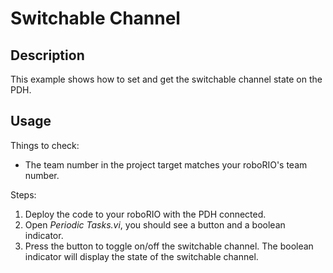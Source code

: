# Switchable Channel

## Description

This example shows how to set and get the switchable channel state on the PDH.

## Usage

Things to check:

* The team number in the project target matches your roboRIO's team number.

Steps:

1. Deploy the code to your roboRIO with the PDH connected.
2. Open _Periodic Tasks.vi_, you should see a button and a boolean indicator.
3. Press the button to toggle on/off the switchable channel. The boolean indicator will display the state of the switchable channel.
